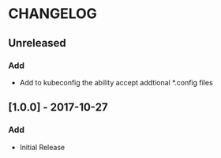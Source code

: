 # CHANGELOG

## Unreleased
### Add
- Add to kubeconfig the ability accept addtional *.config files

## [1.0.0] - 2017-10-27
### Add
- Initial Release
